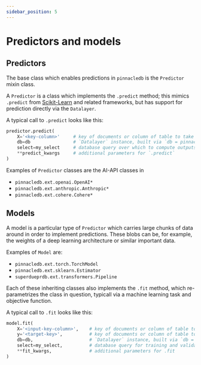 ```yaml
---
sidebar_position: 5
---
```


# Predictors and models

## Predictors

The base class which enables predictions in `pinnacledb` is the `Predictor` mixin class.

A `Predictor` is a class which implements the `.predict` method; this mimics `.predict` from 
[Scikit-Learn](https://scikit-learn.org/stable/) and related frameworks, but has support
for prediction directly via the `Datalayer`.

A typical call to `.predict` looks like this:

```python
predictor.predict(
    X='<key-column>'     # key of documents or column of table to take as input
    db=db                # `Datalayer` instance, built via `db = pinnacle()`
    select=my_select     # database query over which to compute outputs
    **predict_kwargs     # additional parameters for `.predict`
)
```

Examples of `Predictor` classes are the AI-API classes in

- `pinnacledb.ext.openai.OpenAI*`
- `pinnacledb.ext.anthropic.Anthropic*`
- `pinnacledb.ext.cohere.Cohere*`

## Models

A model is a particular type of `Predictor` which carries large chunks of data around
in order to implement predictions. These blobs can be, for example, the weights 
of a deep learning architecture or similar important data.

Examples of `Model` are:

- `pinnacledb.ext.torch.TorchModel`
- `pinnacledb.ext.sklearn.Estimator`
- `superdueprdb.ext.transformers.Pipeline`

Each of these inheriting classes also implements the `.fit` method, which re-parametrizes the class in question, 
typicall via a machine learning task and objective function.

A typical call to `.fit` looks like this:

```python
model.fit(
    X='<input-key-column>',    # key of documents or column of table to take as input
    y='<target-key>',          # key of documents or column of table to take as target of fitting
    db=db,                     # `Datalayer` instance, built via `db = pinnacle()`
    select=my_select,          # database query for training and validation data
    **fit_kwargs,              # additional parameters for .fit
)
```

